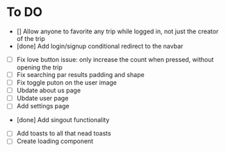 # To DO
- [] Allow anyone to favorite any trip while logged in, not just the creator of the trip
- [done] Add login/signup conditional redirect to the navbar
- [ ] Fix love button issue: only increase the count when pressed, without opening the trip
- [ ] Fix searching par results padding and shape
- [ ] Fix toggle puton on the user image
- [ ] Ubdate about us page
- [ ] Ubdate user page
- [ ] Add settings page
- [done] Add singout functionality
- [ ] Add toasts to all that nead toasts
- [ ] Create loading component
